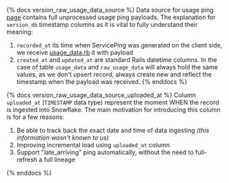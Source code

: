 {% docs version_raw_usage_data_source %}
Data source for usage ping [page](https://docs.gitlab.com/ee/development/telemetry/usage_ping.html) contains full unprocessed usage ping payloads.
The explanation for `version_db` timestamp columns as it is vital to fully understand their meaning:
1. `recorded_at` its time when ServicePing was generated on the client side, we receive [usage_data.rb](https://gitlab.com/gitlab-org/gitlab/-/blob/master/lib/gitlab/usage_data.rb#L51-51) it with payload
2. `created_at` and `updated_at` are standard Rails datetime columns. In the case of table `usage_data` and `raw_usage_data` will always hold the same values, as we don't upsert record, always create new and reflect the timestamp when the payload was received.
{% enddocs %}

{% docs version_raw_usage_data_source_uploaded_at %}
Column `uploaded_at` (`TIMESTAMP` data type) represent the moment WHEN the record is ingested into Snowflake. 
The main motivation for introducing this column is for a few reasons:
1. Be able to track back the exact date and time of data ingesting _(this information wasn't known to us)_
1. Improving incremental load using `uploaded_at` column 
1. Support "late_arriving" ping automatically, without the need to full-refresh a full lineage

{% enddocs %}